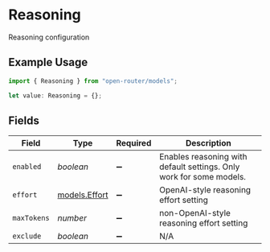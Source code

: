 # Reasoning

Reasoning configuration

## Example Usage

```typescript
import { Reasoning } from "open-router/models";

let value: Reasoning = {};
```

## Fields

| Field                                                               | Type                                                                | Required                                                            | Description                                                         |
| ------------------------------------------------------------------- | ------------------------------------------------------------------- | ------------------------------------------------------------------- | ------------------------------------------------------------------- |
| `enabled`                                                           | *boolean*                                                           | :heavy_minus_sign:                                                  | Enables reasoning with default settings. Only work for some models. |
| `effort`                                                            | [models.Effort](../models/effort.md)                                | :heavy_minus_sign:                                                  | OpenAI-style reasoning effort setting                               |
| `maxTokens`                                                         | *number*                                                            | :heavy_minus_sign:                                                  | non-OpenAI-style reasoning effort setting                           |
| `exclude`                                                           | *boolean*                                                           | :heavy_minus_sign:                                                  | N/A                                                                 |